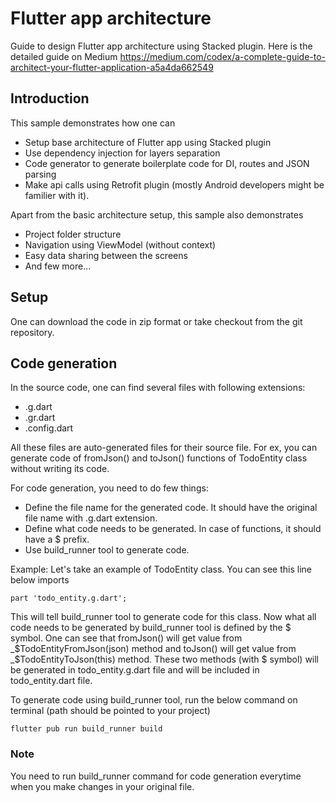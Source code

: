 # Flutter app architecture

Guide to design Flutter app architecture using Stacked plugin.
Here is the detailed guide on Medium
https://medium.com/codex/a-complete-guide-to-architect-your-flutter-application-a5a4da662549

## Introduction

This sample demonstrates how one can

- Setup base architecture of Flutter app using Stacked plugin
- Use dependency injection for layers separation
- Code generator to generate boilerplate code for DI, routes and JSON parsing
- Make api calls using Retrofit plugin (mostly Android developers might be familier with it).

Apart from the basic architecture setup, this sample also demonstrates

- Project folder structure
- Navigation using ViewModel (without context)
- Easy data sharing between the screens
- And few more...

## Setup

One can download the code in zip format or take checkout from the git repository.

## Code generation

In the source code, one can find several files with following extensions:
- .g.dart
- .gr.dart
- .config.dart

All these files are auto-generated files for their source file.
For ex, you can generate code of fromJson() and toJson() functions of TodoEntity class without writing its code.

For code generation, you need to do few things:

- Define the file name for the generated code. It should have the original file name with .g.dart extension.
- Define what code needs to be generated. In case of functions, it should have a $ prefix.
- Use build_runner tool to generate code.

Example:
Let's take an example of TodoEntity class.
You can see this line below imports

`part 'todo_entity.g.dart';`

This will tell build_runner tool to generate code for this class.
Now what all code needs to be generated by build_runner tool is defined by the $ symbol.
One can see that fromJson() will get value from _$TodoEntityFromJson(json) method and toJson() will get value from _$TodoEntityToJson(this) method.
These two methods (with $ symbol) will be generated in todo_entity.g.dart file and will be included in todo_entity.dart file.

To generate code using build_runner tool, run the below command on terminal (path should be pointed to your project)

`flutter pub run build_runner build`

### Note
You need to run build_runner command for code generation everytime when you make changes in your original file.
